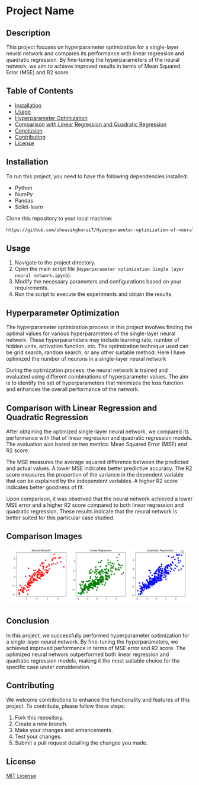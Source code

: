 # Project Name

## Description
This project focuses on hyperparameter optimization for a single-layer neural network and compares its performance with linear regression and quadratic regression. By fine-tuning the hyperparameters of the neural network, we aim to achieve improved results in terms of Mean Squared Error (MSE) and R2 score.

## Table of Contents
- [Installation](#installation)
- [Usage](#usage)
- [Hyperparameter Optimization](#hyperparameter-optimization)
- [Comparison with Linear Regression and Quadratic Regression](#comparison-with-linear-regression-and-quadratic-regression)
- [Conclusion](#conclusion)
- [Contributing](#contributing)
- [License](#license)

## Installation
To run this project, you need to have the following dependencies installed:

- Python 
- NumPy 
- Pandas 
- Scikit-learn 

Clone this repository to your local machine:

```bash
https://github.com/shouvikghorui7/Hyperparameter-optimization-of-neural-network.git
```

## Usage
1. Navigate to the project directory.
2. Open the main script file (`Hyperparameter optimization Single layer neural network.ipynb`).
3. Modify the necessary parameters and configurations based on your requirements.
4. Run the script to execute the experiments and obtain the results.

## Hyperparameter Optimization
The hyperparameter optimization process in this project involves finding the optimal values for various hyperparameters of the single-layer neural network. These hyperparameters may include learning rate, number of hidden units, activation function, etc. The optimization technique used can be grid search, random search, or any other suitable method.
Here I have optimized the number of neurons in a single-layer neural network

During the optimization process, the neural network is trained and evaluated using different combinations of hyperparameter values. The aim is to identify the set of hyperparameters that minimizes the loss function and enhances the overall performance of the network.

## Comparison with Linear Regression and Quadratic Regression
After obtaining the optimized single-layer neural network, we compared its performance with that of linear regression and quadratic regression models. The evaluation was based on two metrics: Mean Squared Error (MSE) and R2 score.

The MSE measures the average squared difference between the predicted and actual values. A lower MSE indicates better predictive accuracy. The R2 score measures the proportion of the variance in the dependent variable that can be explained by the independent variables. A higher R2 score indicates better goodness of fit.

Upon comparison, it was observed that the neural network achieved a lower MSE error and a higher R2 score compared to both linear regression and quadratic regression. These results indicate that the neural network is better suited for this particular case studied.
## Comparison Images
![Compersion between Neural Network Vs Linear Regression Vs Quadratic Regression](image.png)
## Conclusion
In this project, we successfully performed hyperparameter optimization for a single-layer neural network. By fine-tuning the hyperparameters, we achieved improved performance in terms of MSE error and R2 score. The optimized neural network outperformed both linear regression and quadratic regression models, making it the most suitable choice for the specific case under consideration.

## Contributing
We welcome contributions to enhance the functionality and features of this project. To contribute, please follow these steps:
1. Fork this repository.
2. Create a new branch.
3. Make your changes and enhancements.
4. Test your changes.
5. Submit a pull request detailing the changes you made.

## License
[MIT License](LICENSE)
